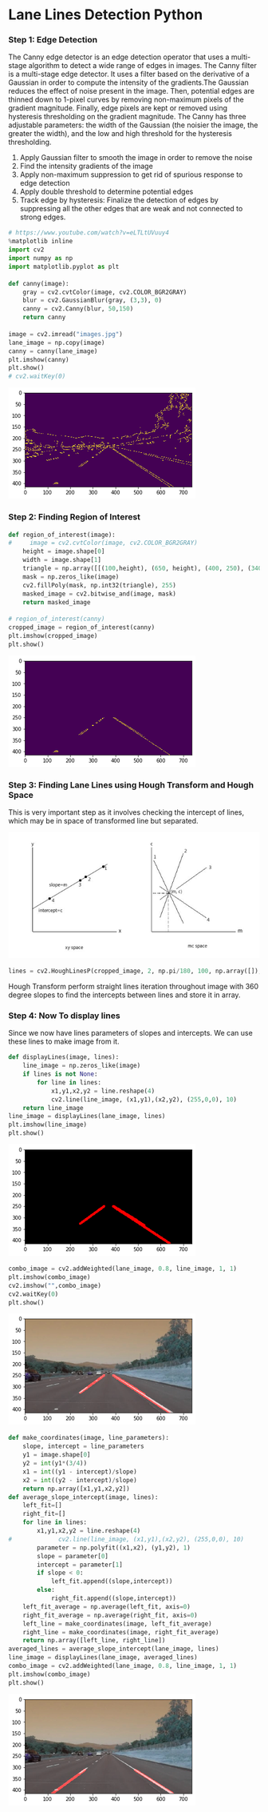 # Lane Lines Detection Python
### Step 1: Edge Detection
The Canny edge detector is an edge detection operator that uses a multi-stage algorithm to detect a wide range of edges in images. The Canny filter is a multi-stage edge detector. It uses a filter based on the derivative of a Gaussian in order to compute the intensity of the gradients.The Gaussian reduces the effect of noise present in the image. Then, potential edges are thinned down to 1-pixel curves by removing non-maximum pixels of the gradient magnitude. Finally, edge pixels are kept or removed using hysteresis thresholding on the gradient magnitude. The Canny has three adjustable parameters: the width of the Gaussian (the noisier the image, the greater the width), and the low and high threshold for the hysteresis thresholding.

<ol>
    <li>Apply Gaussian filter to smooth the image in order to remove the noise</li>
<li>Find the intensity gradients of the image</li>
<li>Apply non-maximum suppression to get rid of spurious response to edge detection</li>
<li>Apply double threshold to determine potential edges</li>
<li>Track edge by hysteresis: Finalize the detection of edges by suppressing all the other edges that are weak and not connected to strong edges.</li>
</ol>

```python
# https://www.youtube.com/watch?v=eLTLtUVuuy4
%matplotlib inline
import cv2
import numpy as np
import matplotlib.pyplot as plt

def canny(image):
    gray = cv2.cvtColor(image, cv2.COLOR_BGR2GRAY)
    blur = cv2.GaussianBlur(gray, (3,3), 0)
    canny = cv2.Canny(blur, 50,150)
    return canny

image = cv2.imread("images.jpg")
lane_image = np.copy(image)
canny = canny(lane_image)
plt.imshow(canny)
plt.show()
# cv2.waitKey(0)
```


![png](detector-in-notebook_files/detector-in-notebook_2_0.png)


### Step 2: Finding Region of Interest


```python
def region_of_interest(image):
#     image = cv2.cvtColor(image, cv2.COLOR_BGR2GRAY)
    height = image.shape[0]
    width = image.shape[1]
    triangle = np.array([[(100,height), (650, height), (400, 250), (340, 250)]])
    mask = np.zeros_like(image)
    cv2.fillPoly(mask, np.int32(triangle), 255)
    masked_image = cv2.bitwise_and(image, mask)
    return masked_image

# region_of_interest(canny)
cropped_image = region_of_interest(canny)
plt.imshow(cropped_image)
plt.show()
```


![png](detector-in-notebook_files/detector-in-notebook_4_0.png)


### Step 3: Finding Lane Lines using Hough Transform and Hough Space
This is very important step as it involves checking the intercept of lines, which may be in space of transformed line but separated.

![png](detector-in-notebook_files/hough_concept.png)

```python
lines = cv2.HoughLinesP(cropped_image, 2, np.pi/180, 100, np.array([]), minLineLength=40, maxLineGap = 70)
```
Hough Transform perform straight lines iteration throughout image with 360 degree slopes to find the intercepts between lines and store it in array.

### Step 4: Now To display lines
Since we now have lines parameters of slopes and intercepts. We can use these lines to make image from it.

```python
def displayLines(image, lines):
    line_image = np.zeros_like(image)
    if lines is not None:
        for line in lines:
            x1,y1,x2,y2 = line.reshape(4)
            cv2.line(line_image, (x1,y1),(x2,y2), (255,0,0), 10)
    return line_image
line_image = displayLines(lane_image, lines)
plt.imshow(line_image)
plt.show()
```

![png](detector-in-notebook_files/detector-in-notebook_8_0.png)


```python
combo_image = cv2.addWeighted(lane_image, 0.8, line_image, 1, 1)
plt.imshow(combo_image)
cv2.imshow("",combo_image)
cv2.waitKey(0)
plt.show()
```


![png](detector-in-notebook_files/detector-in-notebook_9_0.png)



```python
def make_coordinates(image, line_parameters):
    slope, intercept = line_parameters
    y1 = image.shape[0]
    y2 = int(y1*(3/4))
    x1 = int((y1 - intercept)/slope)
    x2 = int((y2 - intercept)/slope)
    return np.array([x1,y1,x2,y2])
def average_slope_intercept(image, lines):
    left_fit=[]
    right_fit=[]
    for line in lines:
        x1,y1,x2,y2 = line.reshape(4)
#             cv2.line(line_image, (x1,y1),(x2,y2), (255,0,0), 10)
        parameter = np.polyfit((x1,x2), (y1,y2), 1)
        slope = parameter[0]
        intercept = parameter[1]
        if slope < 0:
            left_fit.append((slope,intercept))
        else:
            right_fit.append((slope,intercept))
    left_fit_average = np.average(left_fit, axis=0)
    right_fit_average = np.average(right_fit, axis=0)
    left_line = make_coordinates(image, left_fit_average)
    right_line = make_coordinates(image, right_fit_average)
    return np.array([left_line, right_line])
averaged_lines = average_slope_intercept(lane_image, lines)
line_image = displayLines(lane_image, averaged_lines)
combo_image = cv2.addWeighted(lane_image, 0.8, line_image, 1, 1)
plt.imshow(combo_image)
plt.show()
```


![png](detector-in-notebook_files/detector-in-notebook_10_0.png)



```python

```


```python

```

